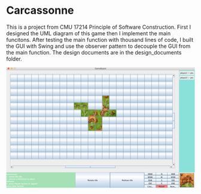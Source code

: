 # Carcassonne

This is a project from CMU 17214 Principle of Software Construction. First I designed the UML diagram of this game then I implement the main funcitons. After testing the main function with thousand lines of code, I built the GUI with Swing and use the observer pattern to decouple the GUI from the main function. 
The design documents are in the design_documents folder.

![Alt text](demoImage.png)

